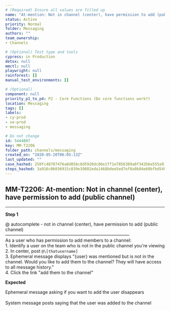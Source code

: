 ```yaml
---
# (Required) Ensure all values are filled up
name: "At-mention: Not in channel (center), have permission to add (public channel)"
status: Active
priority: Normal
folder: Messaging
authors: ""
team_ownership: 
- Channels

# (Optional) Test type and tools
cypress: in Production
detox: null
mmctl: null
playwright: null
rainforest: []
manual_test_environments: []

# (Optional)
component: null
priority_p1_to_p4: P2 - Core Functions (Do core functions work?)
location: Messaging
tags: []
labels: 
- cy-prod
- se-prod
- messaging

# Do not change
id: 5444807
key: MM-T2206
folder_path: channels/messaging
created_on: "2020-05-20T06:05:13Z"
last_updated: ""
case_hashed: 250fc48787476a8d856c8d5920dc86e1ff1e7856389a0f342b6e555a91fe7fbf7f6fa0528509e637209b1eda8c4df9e5
steps_hashed: 3a916c06036915c039e39802eda1468bdee5ed7ef0a9b84e60bfbd549e2194a5d96b671cd6a8e255b05ca340d5192753
---
```


## MM-T2206: At-mention: Not in channel (center), have permission to add (public channel)

---

**Step 1**

@ autocomplete - not in channel (center), have permission to add (public channel)\
————————————————————————————\
As a user who has permission to add members to a channel:\
1\. Identify a user on the team who is not in the public channel you're viewing\
2\. In center, post `@\[thatusername]`\
3\. Ephemeral message displays "{user} was mentioned but is not in the channel. Would you like to add them to the channel? They will have access to all message history."\
4\. Click the link "add them to the channel"

**Expected**

Ephemeral message asking if you want to add the user disappears\
\
System message posts saying that the user was added to the channel
